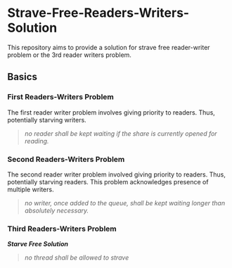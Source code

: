 # Strave-Free-Readers-Writers-Solution
This repository aims to provide a solution for strave free reader-writer problem or the 3rd reader writers problem.

## Basics

### First Readers-Writers Problem
The first reader writer problem involves giving priority to readers. Thus, potentially starving writers. 
> *no reader shall be kept waiting if the share is currently opened for reading.*

### Second Readers-Writers Problem
The second reader writer problem involved giving priority to readers. Thus, potentially starving readers. This problem acknowledges presence of multiple writers. 
> *no writer, once added to the queue, shall be kept waiting longer than absolutely necessary.*

### Third Readers-Writers Problem
***Starve Free Solution***
> *no thread shall be allowed to strave*